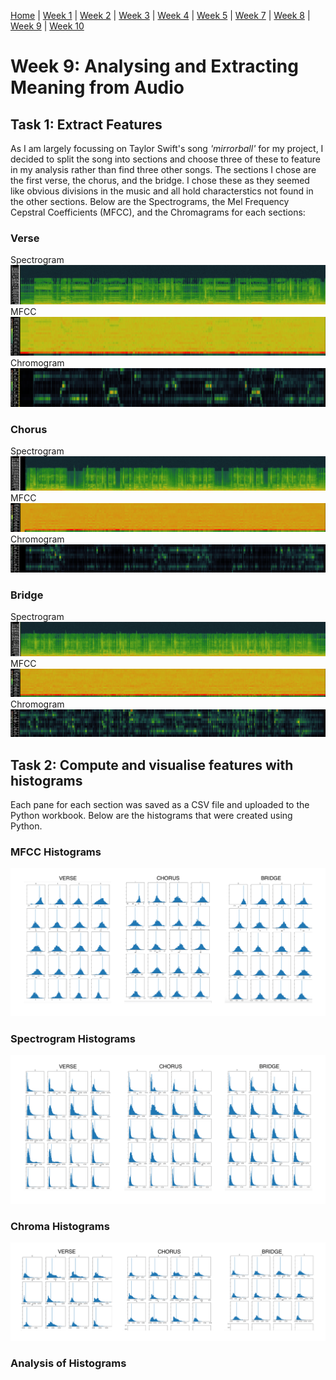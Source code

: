[Home](README.md) | [Week 1](week1.md) | [Week 2](week2.md) | [Week 3](week3.md) | [Week 4](week4.md) | [Week 5](week5.md) | [Week 7](week7.md) | [Week 8](week8.md) | [Week 9](week9.md) | [Week 10](week10.md)

# Week 9: Analysing and Extracting Meaning from Audio
## Task 1: Extract Features
As I am largely focussing on Taylor Swift's song *'mirrorball'* for my project, I decided to split the song into  sections and choose three of these to feature in my analysis rather than find three other songs. The sections I chose are the first verse, the chorus, and the bridge. I chose these as they seemed like obvious divisions in the music and all hold characterstics not found in the other sections. Below are the Spectrograms, the Mel Frequency Cepstral Coefficients (MFCC), and the Chromagrams for each sections:
### Verse
Spectrogram ![Verse Spectrogram](data/week9/mirrorball_verse_spectrogram.png)
MFCC ![Verse MFCC](data/week9/mirrorball_verse_MFCC.png)
Chromogram ![Verse Chromogram](data/week9/mirrorball_verse_chromogram.png)
### Chorus
Spectrogram ![Chorus Spectrogram](data/week9/mirrorball_chorus_spectrogram.png)
MFCC ![Chorus MFCC](data/week9/mirrorball_chorus_MFCC.png)
Chromogram ![Chorus Chromogram](data/week9/mirrorball_chorus_chromogram.png)
### Bridge
Spectrogram ![Bridge Spectrogram](data/week9/mirrorball_bridge_spectrogram.png)
MFCC ![Bridge MFCC](data/week9/mirrorball_bridge_MFCC.png)
Chromogram ![Bridge Chromogram](data/week9/mirrorball_bridge_chromogram.png)

## Task 2: Compute and visualise features with histograms
Each pane for each section was saved as a CSV file and uploaded to the Python workbook. Below are the histograms that were created using Python. 
### MFCC Histograms
![MFCC Histograms](data/week9/mfcc_histograms.png)
### Spectrogram Histograms
![Spectrogram Histograms](data/week9/spectrogram_histograms.png)
### Chroma Histograms
![Chroma Histograms](data/week9/chroma_histograms.png)

### Analysis of Histograms

